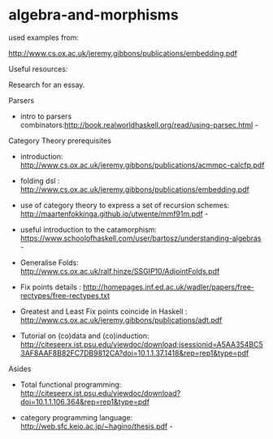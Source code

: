 # algebra-and-morphisms
used examples from:

http://www.cs.ox.ac.uk/jeremy.gibbons/publications/embedding.pdf

Useful resources:

Research for an essay.

Parsers

+ intro to parsers combinators:http://book.realworldhaskell.org/read/using-parsec.html - 

Category Theory prerequisites 

+ introduction: http://www.cs.ox.ac.uk/jeremy.gibbons/publications/acmmpc-calcfp.pdf

+ folding dsl :													http://www.cs.ox.ac.uk/jeremy.gibbons/publications/embedding.pdf

+ use of category theory to express a set of recursion schemes: http://maartenfokkinga.github.io/utwente/mmf91m.pdf - 

+ useful introduction to the catamorphism:	https://www.schoolofhaskell.com/user/bartosz/understanding-algebras - 

+ Generalise Folds:  							 					http://www.cs.ox.ac.uk/ralf.hinze/SSGIP10/AdjointFolds.pdf

+ Fix points details : http://homepages.inf.ed.ac.uk/wadler/papers/free-rectypes/free-rectypes.txt
+ Greatest and Least Fix points coincide in Haskell : http://www.cs.ox.ac.uk/jeremy.gibbons/publications/adt.pdf
+ Tutorial on (co)data and (co)induction: http://citeseerx.ist.psu.edu/viewdoc/download;jsessionid=A5AA354BC53AF8AAF8B82FC7DB9812CA?doi=10.1.1.37.1418&rep=rep1&type=pdf

Asides

+ Total functional programming:   					 http://citeseerx.ist.psu.edu/viewdoc/download?doi=10.1.1.106.364&rep=rep1&type=pdf 

+ category programming language:  					 http://web.sfc.keio.ac.jp/~hagino/thesis.pdf - 
